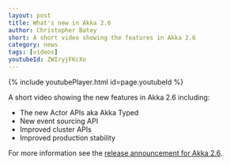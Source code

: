 ```yaml
---
layout: post
title: What's new in Akka 2.6
author: Christopher Batey
short: A short video showing the features in Akka 2.6
category: news
tags: [videos]
youtubeId: ZWIryjFKcXo
---
```


{% include youtubePlayer.html id=page.youtubeId %}

A short video showing the new features in Akka 2.6 including:

* The new Actor APIs aka Akka Typed 
* New event sourcing API
* Improved cluster APIs
* Improved production stability

For more information see the [release announcement for Akka 2.6](https://akka.io/blog/news/2019/11/06/akka-2.6.0-released).
